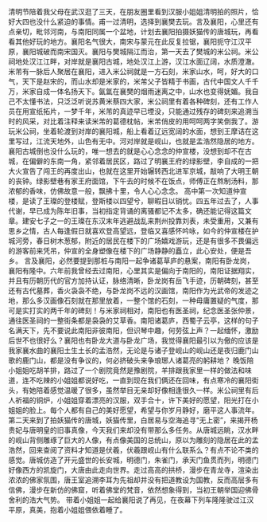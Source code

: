 ﻿清明节陪着我父母在武汉逛了三天，在朋友圈里看到汉服小姐姐清明拍的照片，恰好大四也没什么紧迫的事情。甫一过清明，选择到襄樊去玩。言及襄阳，心里还有点亲切，毗邻河南，与南阳同属一个盆地，计划去襄阳拍摄妖猫传的唐城玩，再看看其他好玩的地方。襄阳名气很大，南宋与蒙元在此反复拉锯，襄阳扼守江汉平原，襄阳城破而南宋国灭。襄阳与樊城隔江而治，第一天去了樊城的米公祠。米公祠地处汉江江畔，对岸就是襄阳古城，地处汉江上游，汉江水面辽阔，水质澄澈。米芾有一脉后人聚居在襄阳，进入米公祠就是一方石刻，米家山水，呵，好大的口气，天下是赵宋的，而山水却是米家的，米芾父子皆精于书画，古代中国文人千千万，米家自成一体名扬天下。氤氲在襄樊的烟雨迷离之中，山水也变得妩媚。我自己不太懂书法，只泛泛听说苏黄米蔡四大家，米公祠里有着各种碑刻，还有工作人员在用宣纸拓片，一梦千年，米芾的真迹早已堙没，只能通过残存的碑刻来追溯当时的风采，对比着注释来读米芾的葛德枕帖，米芾俏皮的用呵呵两字笑倒我了。游玩米公祠，坐着轮渡到对岸的襄阳城，船上看着辽远宽阔的水面，想到王摩诘在这里写过，江流天地外，山色有无中。河对岸就是岘山，也就是孟浩然隐居的地方。
襄阳古城倒也没什么玩的，唯一想去的就是心心念念的仲宣楼，没想到却不在古城，在偏僻的东南一角，紧邻着居民区，路过了明襄王府的绿影壁，李自成的一把大火宣告了闯王的再度出山，也就在这里开始辗转西北进军京城，敲响了大明王朝的丧钟。绿影壁巷有家王府面馆，下午去的时候不在饭点，师傅正在熬制汤料，那浓郁的香味，仿佛故意一般，飘拂十里，令人心心念念。
高中第一次知道仲宣楼，是读了王璨的登楼赋，登斯楼以四望兮，聊暇日以销忧。四五年过去了，人事代谢，早已成为陈年旧事，当初指定背诵的离骚都记不太多，确还能记得这篇文章。建安七子之一的王璨在东汉末年逃避战乱来荆州投靠刘表，未受重用，又兼有思乡之情，古人每逢假日就喜欢登高望远，登临又喜感怀吟咏，如今的仲宣楼在护城河旁，春日树木葱郁，附近的居民在楼下的广场嬉戏游玩，还是有很多不畏偏远的游客前来凭吊，仲宣的全身塑像在楼下的广场静静的矗立，此心安处，便是吾乡。
言及襄阳，必然要提到那桩与南阳一起争诸葛草庐的悬案，南阳有卧龙岗，襄阳有隆中。六年前我曾经去过南阳，心里其实是偏向于南阳的，南阳证据翔实，并且有历朝历代的官方加持认证，脉络清晰，卧龙岗有岳飞手迹，历朝碑刻，甚至还有古代墓葬，香火袅袅不绝，与卧龙岗不远的汉画馆，南阳作为光武帝的发迹之地，那么多汉画像石刻就在那里放着，一整个馆的石刻，一种毋庸置疑的气度，那可是实打实的两千年的碑刻！与米家祠相对，南阳也有医圣祠，纪念医圣张仲景，通往医圣祠的一整街条都是袅袅的艾草香。南阳诸葛庐，西蜀子云亭，这样的句子名满天下，先不要说此南阳非彼南阳，但识琴中趣，何劳弦上声？一起缅怀，激励后世不也很好么？襄阳也有卧龙大道与卧龙广场，我觉得襄阳最引以为傲的应该是我家襄水曲的襄阳土生土长的孟浩然，无论是与诸子登岘山的岘山还是夜归鹿门山歌的鹿门山，都是没有争议的，何必挤破头来争琅琊人诸葛亮的躬耕地？
晚饭陪小姐姐吃胡羊排，路过了一个剧院竟然是豫剧院，羊排跟我家里一样的做法和味道，连不吃辣的小姐姐都说好吃，一直到现在我们俩还在回味，有点寒冷的襄阳街头，有她陪着感觉温暖了很多，虽然举目无亲却好像相逢很久一样。米公祠里有后人祈福的铜炉，小姐姐穿着漂亮的汉服，双手合十，许下美好的愿望，阳光打在小姐姐的脸上。每个人都有自己的美好愿望，希望与你岁月静好，磨平这人事流年。
第二天来到了拍妖猫传的唐城，妖猫传里，白居易与空海追寻“无上密”，来揭开杨贵妃与唐明皇的旧事真像，今天我们来却没有带那么多任务。从唐城远眺，汉水畔的岘山背侧雕琢了巨大的人像，有点像美国的总统山，原以为雕刻的隐居在此的孟浩然，回来查阅了资料才知道是伏羲，伏羲跟岘山有什么联系么？有点不论不类的感觉。唐城仿造了开元盛世的长安城，明德门，朱雀门，承天门鱼贯而列，明德门好像西方的凯旋门，大唐由此走向世界。走过高高的拱桥，漫步在青龙寺，渲染出浓浓的佛家氛围，唐王室追溯李耳为先祖却并没有把道教设为国教，反而高层多有信佛，漫步在新仿的佛窟，听着佛堂的梵音，依然想象得到，当初王朝举国迎佛骨舍利的浩大气势。
带着小姐姐一起给襄阳说了再见，在夜幕下列车隆隆驶过江汉平原，真美，抱着小姐姐偎依着睡了。
